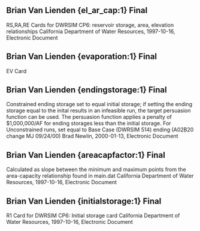 ## Brian Van Lienden {el_ar_cap:1} Final
RS,RA,RE Cards for DWRSIM CP6: reservoir storage, area, elevation relationships
California Department of Water Resources, 1997-10-16, Electronic Document

## Brian Van Lienden {evaporation:1} Final
EV Card

## Brian Van Lienden {endingstorage:1} Final
Constrained ending storage set to equal initial storage; if setting the ending storage equal to the inital results in an infeasible run, the target persuasion function can be used.  The persuasion function applies a penalty of $1,000,000/AF for ending storages less than the initial storage. For Unconstrained runs, set equal to Base Case (DWRSIM 514) ending (A02B20 change MJ 09/24/00)
Brad Newlin, 2000-01-13, Electronic Document

## Brian Van Lienden {areacapfactor:1} Final
Calculated as slope between the minimum and maximum points from the area-capacity relationship found in main.dat
California Department of Water Resources, 1997-10-16, Electronic Document

## Brian Van Lienden {initialstorage:1} Final
R1 Card for DWRSIM CP6: Initial storage card
California Department of Water Resources, 1997-10-16, Electronic Document
